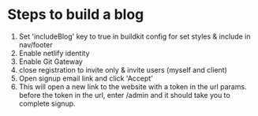 # Steps to build a blog
1. Set 'includeBlog' key to true in buildkit config for set styles & include in nav/footer
2. Enable netlify identity
3. Enable Git Gateway
4. close registration to invite only & invite users (myself and client)
5. Open signup email link and click 'Accept'
6. This will open a new link to the website with a token in the url params.  before the token in the url, enter /admin and it should take you to complete signup.